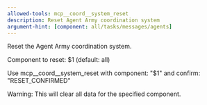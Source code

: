 ```yaml
---
allowed-tools: mcp__coord__system_reset
description: Reset Agent Army coordination system
argument-hint: [component: all/tasks/messages/agents]
---
```


<!-- Usage: /reset-army [component]
     Examples:
     /reset-army all        # Reset everything
     /reset-army tasks      # Reset only tasks
     /reset-army messages   # Reset only messages
     /reset-army agents     # Reset only agent data
     
     WARNING: This will permanently clear data!
     Default: all (if no component specified)
-->

Reset the Agent Army coordination system.

Component to reset: $1 (default: all)

Use mcp__coord__system_reset with component: "$1" and confirm: "RESET_CONFIRMED"

Warning: This will clear all data for the specified component.